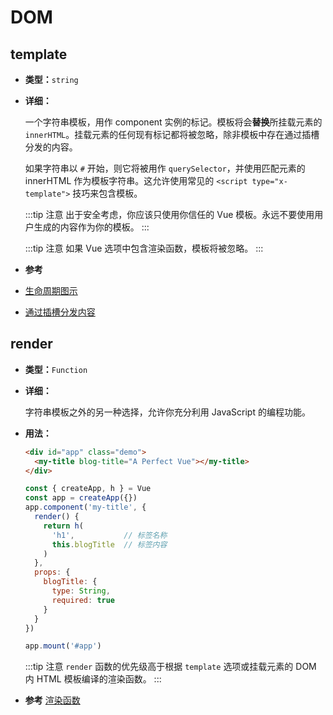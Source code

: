 # DOM

## template

- **类型：**`string`

- **详细：**

  一个字符串模板，用作 component 实例的标记。模板将会**替换**所挂载元素的 `innerHTML`。挂载元素的任何现有标记都将被忽略，除非模板中存在通过插槽分发的内容。

  如果字符串以 `#` 开始，则它将被用作 `querySelector`，并使用匹配元素的 innerHTML 作为模板字符串。这允许使用常见的 `<script type="x-template">` 技巧来包含模板。

  :::tip 注意
  出于安全考虑，你应该只使用你信任的 Vue 模板。永远不要使用用户生成的内容作为你的模板。
  :::

  :::tip 注意
  如果 Vue 选项中包含渲染函数，模板将被忽略。
  :::

-  **参考**
  - [生命周期图示](../guide/instance.html#生命周期图示)
  - [通过插槽分发内容](../guide/component-basics.html#通过插槽分发内容)

## render

- **类型：**`Function`

- **详细：**

  字符串模板之外的另一种选择，允许你充分利用 JavaScript 的编程功能。

- **用法：**

  ```html
  <div id="app" class="demo">
    <my-title blog-title="A Perfect Vue"></my-title>
  </div>
  ```

  ```js
  const { createApp, h } = Vue
  const app = createApp({})
  app.component('my-title', {
    render() {
      return h(
        'h1',           // 标签名称
        this.blogTitle  // 标签内容
      )
    },
    props: {
      blogTitle: {
        type: String,
        required: true
      }
    }
  })

  app.mount('#app')
  ```

  :::tip 注意
  `render` 函数的优先级高于根据 `template` 选项或挂载元素的 DOM 内 HTML 模板编译的渲染函数。
  :::

-  **参考** [渲染函数](../guide/render-function.html)

